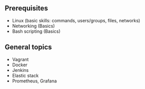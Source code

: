
## Prerequisites
<ul>
  <li>Linux (basic skills: commands, users/groups, files, networks)</li>
  <li>Networking (Basics)</li>
  <li>Bash scripting (Basics)</li>
</ul> 

## General topics
<ul>
  <li>Vagrant</li>
  <li>Docker</li>
  <li>Jenkins</li>
  <li>Elastic stack</li>
  <li>Prometheus, Grafana</li>
</ul> 

